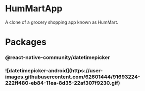 # HumMartApp
A clone of a grocery shopping app known as HumMart. 

# Packages
<h3>@react-native-community/datetimepicker<h3>
![datetimepicker-android](https://user-images.githubusercontent.com/62601444/91693224-222ff480-eb84-11ea-8d35-22af307f9230.gif)
  <a href="https://www.npmjs.com/package/react-native-modal-datetime-picker"></a>

